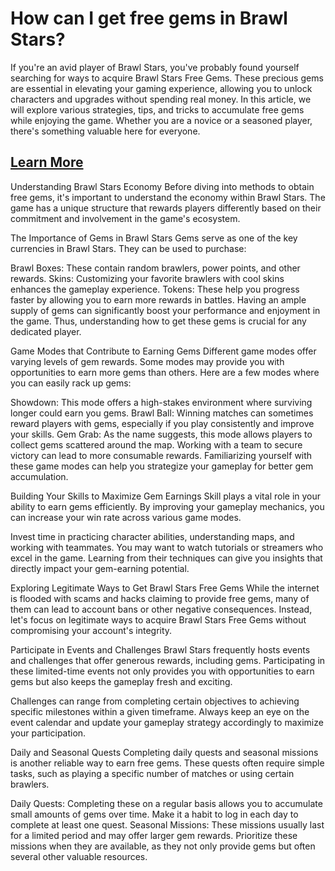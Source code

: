 # <h1>How can I get free gems in Brawl Stars?</h1>
If you're an avid player of Brawl Stars, you've probably found yourself searching for ways to acquire Brawl Stars Free Gems. These precious gems are essential in elevating your gaming experience, allowing you to unlock characters and upgrades without spending real money. In this article, we will explore various strategies, tips, and tricks to accumulate free gems while enjoying the game. Whether you are a novice or a seasoned player, there's something valuable here for everyone.

<h2><a href="https://sites.google.com/view/howtoget-brawl-stars-free-gems/">Learn More</a></h2>

Understanding Brawl Stars Economy
Before diving into methods to obtain free gems, it's important to understand the economy within Brawl Stars. The game has a unique structure that rewards players differently based on their commitment and involvement in the game's ecosystem.

The Importance of Gems in Brawl Stars
Gems serve as one of the key currencies in Brawl Stars. They can be used to purchase:

Brawl Boxes: These contain random brawlers, power points, and other rewards.
Skins: Customizing your favorite brawlers with cool skins enhances the gameplay experience.
Tokens: These help you progress faster by allowing you to earn more rewards in battles.
Having an ample supply of gems can significantly boost your performance and enjoyment in the game. Thus, understanding how to get these gems is crucial for any dedicated player.

Game Modes that Contribute to Earning Gems
Different game modes offer varying levels of gem rewards. Some modes may provide you with opportunities to earn more gems than others. Here are a few modes where you can easily rack up gems:

Showdown: This mode offers a high-stakes environment where surviving longer could earn you gems.
Brawl Ball: Winning matches can sometimes reward players with gems, especially if you play consistently and improve your skills.
Gem Grab: As the name suggests, this mode allows players to collect gems scattered around the map. Working with a team to secure victory can lead to more consumable rewards.
Familiarizing yourself with these game modes can help you strategize your gameplay for better gem accumulation.

Building Your Skills to Maximize Gem Earnings
Skill plays a vital role in your ability to earn gems efficiently. By improving your gameplay mechanics, you can increase your win rate across various game modes.

Invest time in practicing character abilities, understanding maps, and working with teammates. You may want to watch tutorials or streamers who excel in the game. Learning from their techniques can give you insights that directly impact your gem-earning potential.

Exploring Legitimate Ways to Get Brawl Stars Free Gems
While the internet is flooded with scams and hacks claiming to provide free gems, many of them can lead to account bans or other negative consequences. Instead, let's focus on legitimate ways to acquire Brawl Stars Free Gems without compromising your account's integrity.

Participate in Events and Challenges
Brawl Stars frequently hosts events and challenges that offer generous rewards, including gems. Participating in these limited-time events not only provides you with opportunities to earn gems but also keeps the gameplay fresh and exciting.

Challenges can range from completing certain objectives to achieving specific milestones within a given timeframe. Always keep an eye on the event calendar and update your gameplay strategy accordingly to maximize your participation.

Daily and Seasonal Quests
Completing daily quests and seasonal missions is another reliable way to earn free gems. These quests often require simple tasks, such as playing a specific number of matches or using certain brawlers.

Daily Quests: Completing these on a regular basis allows you to accumulate small amounts of gems over time. Make it a habit to log in each day to complete at least one quest.
Seasonal Missions: These missions usually last for a limited period and may offer larger gem rewards. Prioritize these missions when they are available, as they not only provide gems but often several other valuable resources.
